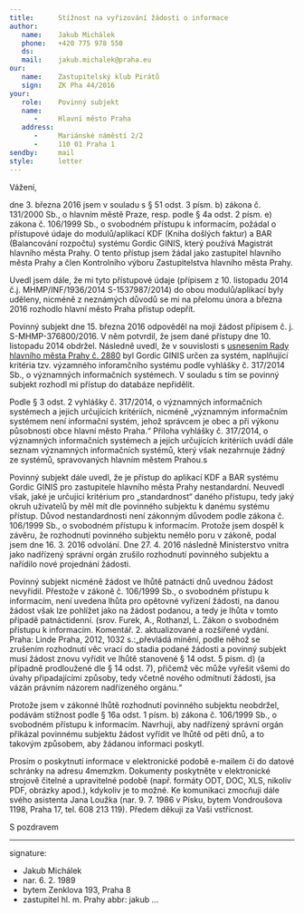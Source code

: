 ```yaml
---
title:      Stížnost na vyřizování žádosti o informace
author:
   name:    Jakub Michálek
   phone:   +420 775 978 550
   ds:      
   mail:    jakub.michalek@praha.eu
our:
   name:    Zastupitelský klub Pirátů
   sign:    ZK Pha 44/2016
your:
   role:    Povinný subjekt
   name:    
      -     Hlavní město Praha
   address:
      -     Mariánské náměstí 2/2
      -     110 01 Praha 1
sendby:     mail
style:      letter
---
```


Vážení,

dne 3. března 2016 jsem v souladu s § 51 odst. 3 písm. b) zákona č. 131/2000 Sb., o hlavním městě Praze, resp. podle § 4a odst. 2 písm. e) zákona č. 106/1999 Sb., o svobodném přístupu k informacím, požádal o přístupové údaje do modulů/aplikací KDF (Kniha došlých faktur) a BAR (Balancování rozpočtu) systému Gordic GINIS, který používá Magistrát hlavního města Prahy. O tento přístup jsem žádal jako zastupitel hlavního města Prahy a člen Kontrolního výboru Zastupitelstva hlavního města Prahy.

Uvedl jsem dále, že mi tyto přístupové údaje (přípisem z 10. listopadu 2014 č.j. MHMP/INF/1936/2014 S-1537987/2014) do obou modulů/aplikací byly uděleny, nicméně z neznámých důvodů se mi na přelomu února a března 2016 rozhodlo hlavní město Praha přístup odepřít.

Povinný subjekt dne 15. března 2016 odpověděl na moji žádost přípisem č. j. S-MHMP-376800/2016. V něm potvrdil, že jsem dané přístupy dne 10. listopadu 2014 obdržel. Následně uvedl, že v souvislosti s [usnesením Rady hlavního města Prahy č. 2880](http://zastupitelstvo.praha.eu/ina2014/tedusndetail.aspx?id=262433) byl Gordic GINIS určen za systém, naplňující kritéria tzv. výzamného inforamčního systému podle vyhlášky č. 317/2014 Sb., o významných informačních systémech. V souladu s tím se povinný subjekt rozhodl mi přístup do databáze nepřidělit. 

Podle § 3 odst. 2 vyhlášky č. 317/2014, o významných informačních systémech a jejich určujících kritériích, nicméně „významným informačním systémem není informační systém, jehož správcem je obec a při výkonu působnosti obce hlavní město Praha.“ Příloha vyhlášky č. 317/2014, o významných informačních systémech a jejich určujících kritériích uvádí dále seznam významných informačních systémů, který však nezahrnuje žádný ze systémů, spravovaných hlavním městem Prahou.s

Povinný subjekt dále uvedl, že je přístup do aplikací KDF a BAR systému Gordic GINIS pro zastupitele hlavního města Prahy nestandardní. Neuvedl však, jaké je určující kritérium pro „standardnost“ daného přístupu, tedy jaký okruh uživatelů by měl mít dle povinného subjektu k danému systému přístup. Důvod nestandardnosti není zákonným důvodem podle zákona č. 106/1999 Sb., o svobodném přístupu k informacím. Protože jsem dospěl k závěru, že rozhodnutí povinného subjektu nemělo poru v zákoně, podal jsem dne 16. 3. 2016 odvolání. Dne 27. 4. 2016 následně Ministerstvo vnitra jako nadřízený správní orgán zrušilo rozhodnutí povinného subjektu a nařídilo nové projednání žádosti. 

Povinný subjekt nicméně žádost ve lhůtě patnácti dnů uvednou žádost nevyřídil. Přestože v zákoně č. 106/1999 Sb., o svobodném přístupu k informacím, není uvedena lhůta pro opětovné vyřízení žádosti, na danou žádost však lze pohlížet jako na žádost podanou, a tedy je lhůta v tomto případě patnáctidenní. (srov. Furek, A., Rothanzl, L. Zákon o svobodném přístupu k informacím. Komentář. 2. aktualizované a rozšířené vydání. Praha: Linde Praha, 2012, 1032 s.:„převládá mínění, podle něhož se zrušením rozhodnu­tí věc vrací do stadia podané žádosti a povinný subjekt musí žádost znovu vyřídit ve lhůtě stanovené § 14 odst. 5 písm. d) (a případně prodloužené dle § 14 odst. 7), přičemž věc může vyřešit všemi do úvahy připadajícími způsoby, tedy včetně nového odmítnutí žádosti, jsa vázán právním názorem nadřízeného or­gánu.“

Protože jsem v zákonné lhůtě rozhodnutí povinného subjektu neobdržel, podávám stížnost podle § 16a odst. 1 písm. b) zákona č. 106/1999 Sb., o svobodném přístupu k informacím. Navrhuji, aby nadřízený správní orgán přikázal povinnému subjektu žádost vyřídit ve lhůtě od pěti dnů, a to takovým způsobem, aby žádanou informaci poskytl. 

Prosím o poskytnutí informace v elektronické podobě e-mailem či do datové schránky na adresu 4memzkm. Dokumenty poskytněte v elektronické strojově čitelné a upravitelné podobě (např. formáty ODT, DOC, XLS, nikoliv PDF, obrázky apod.), kdykoliv je to možné. Ke komunikaci zmocňuji dále svého asistenta Jana Loužka (nar. 9. 7. 1986 v Písku, bytem Vondroušova 1198, Praha 17, tel. 608 213 119). Předem děkuji za Vaši vstřícnost. 

S pozdravem

---
signature: 
  - Jakub Michálek
  - nar. 6. 2. 1989
  - bytem Zenklova 193, Praha 8
  - zastupitel hl. m. Prahy
abbr:       jakub
...
